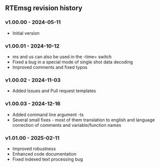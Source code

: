 ## RTEmsg revision history

### v1.00.00 - 2024-05-11
* Initial version

### v1.00.01 - 2024-10-12
* ms and us can also be used in the -time= switch
* Fixed a bug in a special mode of single shot data decoding
* Improved comments and fixed typos

### v1.00.02 - 2024-11-03
* Added Issues and Pull request templates

### v1.00.03 - 2024-12-16
* Added command line argument -ts
* Several small fixes - most of them translation to english and language correction of comments and variable/function names

### v1.01.00 - 2025-02-11
* Improved robustness
* Enhanced code documentation
* Fixed indexed text processing bug